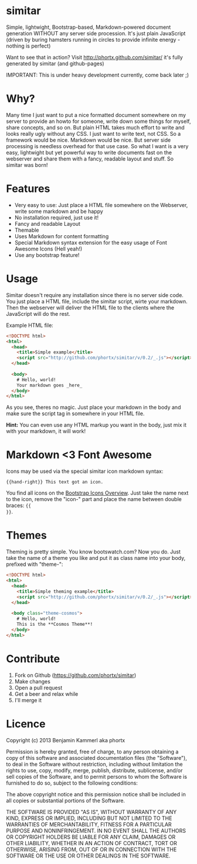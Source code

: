 # simitar
Simple, lightwight, Bootstrap-based, Markdown-powered document generation WITHOUT any server side procession. It's just plain JavaScript (driven by buring hamsters running in circles to provide infinite energy - nothing is perfect)

Want to see that in action? Visit http://phortx.github.com/simitar/ it's fully generated by simitar (and github-pages)

IMPORTANT: This is under heavy development currently, come back later ;)


# Why?
Many time I just want to put a nice formatted document somewhere on my server to provide an howto for someone, write down some things for myself, share concepts, and so on. But plain HTML takes much effort to write and looks really ugly without any CSS. I just want to write text, not CSS. So a framework would be nice. Markdown would be nice. But server side processing is needless overhead for that use case. So what I want is a very easy, lightwight but yet powerful way to write documents fast on the webserver and share them with a fancy, readable layout and stuff. So simitar was born!


# Features
* Very easy to use: Just place a HTML file somewhere on the Webserver, write some markdown and be happy
* No installation required, just use it!
* Fancy and readable Layout
* Themable
* Uses Markdown for content formatting
* Special Markdown syntax extension for the easy usage of Font Awesome Icons (Hell yeah!)
* Use any bootstrap feature!


# Usage
Simitar doesn't require any installation since there is no server side code. You just place a HTML file, include the simitar script, wirte your markdown. Then the webserver will deliver the HTML file to the clients where the JavaScript will do the rest.

Example HTML file:

```html
<!DOCTYPE html>
<html>
  <head>
    <title>Simple example</title>
    <script src="http://github.com/phortx/simitar/v/0.2/_.js"></script>
  </head>
  
  <body>
    # Hello, world!
    Your markdown goes _here_
  </body>
</html>
```

As you see, theres no magic. Just place your markdown in the body and make sure the script tag in somewhere in your HTML file.

**Hint:** You can even use any HTML markup you want in the body, just mix it with your markdown, it will work!


# Markdown <3 Font Awesome
Icons may be used via the special simitar icon markdown syntax:
```
{{hand-right}} This text got an icon.
```

You find all icons on the [Bootstrap Icons Overview](http://twitter.github.com/bootstrap/base-css.html#icons).
Just take the name next to the icon, remove the "icon-" part and place the name between double braces: <code>{{ }}</code>.


# Themes
Theming is pretty simple. You know bootswatch.com? Now you do. Just take the name of a theme you like and put it as class name into your body, prefixed with "theme-":

```html
<!DOCTYPE html>
<html>
  <head>
    <title>Simple theming example</title>
    <script src="http://github.com/phortx/simitar/v/0.2/_.js"></script>
  </head>
  
  <body class="theme-cosmos">
    # Hello, world!
    This is the **Cosmos Theme**!
  </body>
</html>
```


# Contribute
1. Fork on Github (https://github.com/phortx/simitar)
2. Make changes
3. Open a pull request
4. Get a beer and relax while
5. I'll merge it



# Licence
Copyright (c) 2013 Benjamin Kammerl aka phortx

Permission is hereby granted, free of charge, to any person obtaining a copy of this software and associated documentation files (the "Software"), to deal in the Software without restriction, including without limitation the rights to use, copy, modify, merge, publish, distribute, sublicense, and/or sell copies of the Software, and to permit persons to whom the Software is furnished to do so, subject to the following conditions:

The above copyright notice and this permission notice shall be included in all copies or substantial portions of the Software.

THE SOFTWARE IS PROVIDED "AS IS", WITHOUT WARRANTY OF ANY KIND, EXPRESS OR IMPLIED, INCLUDING BUT NOT LIMITED TO THE WARRANTIES OF MERCHANTABILITY, FITNESS FOR A PARTICULAR PURPOSE AND NONINFRINGEMENT. IN NO EVENT SHALL THE AUTHORS OR COPYRIGHT HOLDERS BE LIABLE FOR ANY CLAIM, DAMAGES OR OTHER LIABILITY, WHETHER IN AN ACTION OF CONTRACT, TORT OR OTHERWISE, ARISING FROM, OUT OF OR IN CONNECTION WITH THE SOFTWARE OR THE USE OR OTHER DEALINGS IN THE SOFTWARE.
